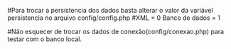 #Para trocar a persistencia dos dados basta alterar o valor da variável  persistencia no arquivo config/config.php
#XML = 0 Banco de dados = 1

#Não esquecer de trocar os dados de conexão(config/conexao.php) para testar com o banco local.
